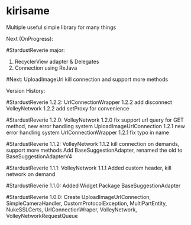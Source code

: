 # kirisame
Multiple useful simple library for many things

Next (OnProgress):

#StardustReverie major:
1. RecyclerView adapter & Delegates
2. Connection using RxJava

#Next:
UploadImageUrl kill connection and support more methods

Version History:

#StardustReverie 1.2.2:
UrlConnectionWrapper 1.2.2 add disconnect
VolleyNetwork 1.2.2 add setProxy for convenience

#StardustReverie 1.2.0:
VolleyNetwork 1.2.0 fix support url query for GET method, new error handling system
UploadImageUrlConnection 1.2.1 new error handling system
UrlConnectionWrapper 1.2.1 fix typo in name

#StardustReverie 1.1.2:
VolleyNetwork 1.1.2 kill connection on demands, support more methods
Add BaseSuggestionAdapter, renamed the old to BaseSuggestionAdapterV4

#StardustReverie 1.1.1:
VolleyNetwork 1.1.1 Added custom header, kill network on demand

#StardustReverie 1.1.0:
Added Widget Package BaseSuggestionAdapter

#StardustReverie 1.0.0:
Create UploadImageUrlConnection, SimpleCameraHandler, CustomProtocolException,
MultiPartEntity, NukeSSLCerts, UrlConnectionWraper, VolleyNetwork, VolleyNetworkRequestQueue
